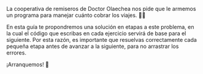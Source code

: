 La cooperativa de remiseros de Doctor Olaechea nos pide que le armemos un programa para manejar cuánto cobrar los viajes. :car::taxi:

En esta guía te propondremos una solución en etapas a este problema, en la cual el código que escribas en cada ejercicio servirá de base para el siguiente. Por esta razón, es importante que resuelvas correctamente cada pequeña etapa antes de avanzar a la siguiente, para no arrastrar los errores. 

¡Arranquemos! :dash: